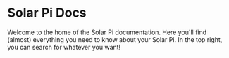 # Solar Pi Docs
Welcome to the home of the Solar Pi documentation. Here you'll find (almost) everything you need to know about your Solar Pi. In the top right, you can search for whatever you want!